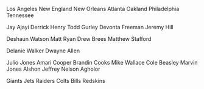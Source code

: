 Los Angeles
New England
New Orleans
Atlanta
Oakland
Philadelphia
Tennessee

Jay Ajayi
Derrick Henry
Todd Gurley
Devonta Freeman
Jeremy Hill

Deshaun Watson
Matt Ryan
Drew Brees
Matthew Stafford

Delanie Walker
Dwayne Allen

Julio Jones
Amari Cooper
Brandin Cooks
Mike Wallace
Cole Beasley
Marvin Jones
Alshon Jeffrey
Nelson Agholor

Giants
Jets
Raiders
Colts
Bills
Redskins